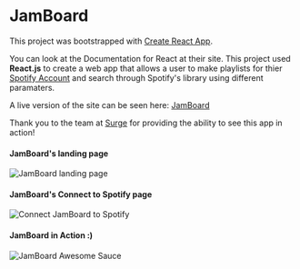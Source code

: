JamBoard
======

This project was bootstrapped with [Create React App](https://github.com/facebookincubator/create-react-app).

You can look at the Documentation for React at their site. This project used **React.js** to 
create a web app that allows a user to make playlists for thier [Spotify Account](https://www.spotify.com/) 
and search through Spotify's library using different paramaters.

A live version of the site can be seen here: [JamBoard](https://jamboard.surge.sh/)

Thank you to the team at [Surge](https://surge.sh/) for providing the ability to see this app in action! 

#### JamBoard's landing page

![JamBoard landing page](https://github.com/MrAndrew7of9/ReactJS_Jamboard-feature_request/blob/master/Jamboard_landing_page.png)

#### JamBoard's Connect to Spotify page

![Connect JamBoard to Spotify](https://github.com/MrAndrew7of9/ReactJS_Jamboard-feature_request/blob/master/Jamboard_connect_to_account.png)

#### JamBoard in Action :)

![JamBoard Awesome Sauce](https://github.com/MrAndrew7of9/ReactJS_Jamboard-feature_request/blob/master/Jamboard_awesome_sauce.png)
